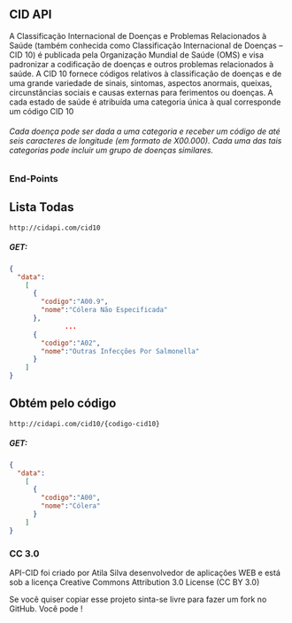 ## CID API

A Classificação Internacional de Doenças e Problemas Relacionados à Saúde (também conhecida como Classificação Internacional de Doenças – CID 10) é publicada pela Organização Mundial de Saúde (OMS) e visa padronizar a codificação de doenças e outros problemas relacionados à saúde. A CID 10 fornece códigos relativos à classificação de doenças e de uma grande variedade de sinais, sintomas, aspectos anormais, queixas, circunstâncias sociais e causas externas para ferimentos ou doenças. A cada estado de saúde é atribuída uma categoria única à qual corresponde um código CID 10

###### Cada doença pode ser dada a uma categoria e receber um código de até seis caracteres de longitude (em formato de X00.000). Cada uma das tais categorias pode incluir um grupo de doenças similares.



### End-Points

## Lista Todas
`http://cidapi.com/cid10`
##### GET:

```json
{
  "data":
    [
      {
        "codigo":"A00.9",
        "nome":"Cólera Não Especificada"
      },
              ...
      {
        "codigo":"A02",
        "nome":"Outras Infecções Por Salmonella"
      }
    ]
}   
```

## Obtém pelo código

`http://cidapi.com/cid10/{codigo-cid10}`

##### GET: 

```json
{
  "data":
    [
      {
        "codigo":"A00",
        "nome":"Cólera"
      }
    ]
}     
```
### CC 3.0

API-CID foi criado por Atila Silva desenvolvedor de aplicações WEB e está sob a licença Creative Commons Attribution 3.0 License (CC BY 3.0)

Se você quiser copiar esse projeto sinta-se livre para fazer um fork no GitHub. Você pode !